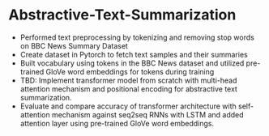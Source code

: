 # Abstractive-Text-Summarization
<ul>
  <li> Performed text preprocessing by tokenizing and removing stop words on BBC News Summary Dataset
  <li> Create dataset in Pytorch to fetch text samples and their summaries
  <li> Built vocabulary using tokens in the BBC News dataset and utilized pre-trained GloVe word embeddings for tokens during training
  <li> TBD: Implement transformer model from scratch with multi-head attention mechanism and positional encoding for abstractive text summarization.
  <li> Evaluate and compare accuracy of transformer architecture with self-attention mechanism against seq2seq RNNs with LSTM and added attention layer using pre-trained GloVe word embeddings.
</ul>
